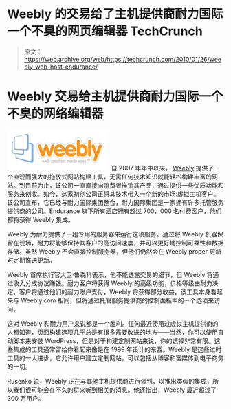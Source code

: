 # Weebly 的交易给了主机提供商耐力国际一个不臭的网页编辑器 TechCrunch

> 原文：<https://web.archive.org/web/https://techcrunch.com/2010/01/26/weebly-web-host-endurance/>

# Weebly 交易给主机提供商耐力国际一个不臭的网络编辑器

[![](img/6d1c56dccbf599fe7c95d91f2fa3c2e2.png)](https://web.archive.org/web/20221007152315/http://www.weebly.com/) 自 2007 年年中以来， [Weebly](https://web.archive.org/web/20221007152315/http://www.weebly.com/) 提供了一个直观而强大的拖放式网站构建工具，无需任何技术知识就能轻松构建丰富的网站。到目前为止，该公司一直直接向消费者推销其产品，通过提供一些优质功能和服务来创收。如今，这家初创公司正将其技术带入一个新的市场:虚拟主机客户。该公司宣布，它已经与耐力国际集团整合，耐力国际集团是一家拥有许多托管服务提供商的公司。Endurance 旗下所有酒店拥有超过 700，000 名付费客户，他们都将获得 Weebly 集成。

Weebly 为耐力提供了一组专用的服务器来运行这项服务。通过将 Weebly 机器保留在现场，耐力将能够保持其客户的高访问速度，并可以更好地控制可靠性和数据存储。虽然 Weebly 不会直接控制服务器，但他们仍然会在 Weebly proper 更新时定期推送更新。

Weebly 首席执行官大卫·鲁森科表示，他不能透露交易的细节，但 Weebly 将通过收入分成协议赚钱。耐力客户将获得 Weebly 的高级功能，价格等级由耐力决定。客户将通过他们的耐力账户支付，Weebly 将获得部分收益。该工具本身看起来与 Weebly.com 相同，但将通过托管服务提供商的控制面板中的一个选项来访问。

这对 Weebly 和耐力用户来说都是一个胜利。任何最近使用过虚拟主机提供商的人都知道，页面构建选项几乎总是有很多需要改进的地方——当然，你可以使用自动脚本来安装 WordPress，但是对于构建定制网站来说，你的选择非常有限。这些集成的工具通常留给你看起来像是在 1999 年设计的东西。Weebly 是这些过时工具的一大进步，它允许用户建立定制网站，可以包括从博客和富媒体到电子商务的一切。

Rusenko 说，Weebly 正在与其他主机提供商进行谈判，以推出类似的集成，所以我们很可能会在不久的将来听到相关的消息。他还指出，Weebly 最近超过了 300 万用户。
